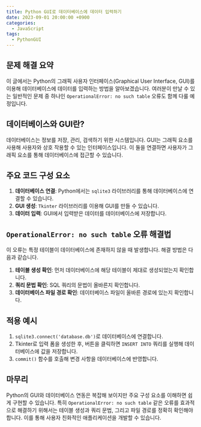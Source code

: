 ```yaml
---
title: Python GUI로 데이터베이스에 데이터 입력하기
date: 2023-09-01 20:00:00 +0900
categories:
  - JavaScript
tags:
  - PythonGUI
---
```


## 문제 해결 요약

이 글에서는 Python의 그래픽 사용자 인터페이스(Graphical User Interface, GUI)를 이용해 데이터베이스에 데이터를 입력하는 방법을 알아보겠습니다. 여러분이 만날 수 있는 일반적인 문제 중 하나인 `OperationalError: no such table` 오류도 함께 다룰 예정입니다.

## 데이터베이스와 GUI란?

데이터베이스는 정보를 저장, 관리, 검색하기 위한 시스템입니다. GUI는 그래픽 요소를 사용해 사용자와 상호 작용할 수 있는 인터페이스입니다. 이 둘을 연결하면 사용자가 그래픽 요소를 통해 데이터베이스에 접근할 수 있습니다.

## 주요 코드 구성 요소

1. **데이터베이스 연결**: Python에서는 `sqlite3` 라이브러리를 통해 데이터베이스에 연결할 수 있습니다.
2. **GUI 생성**: `Tkinter` 라이브러리를 이용해 GUI를 만들 수 있습니다.
3. **데이터 입력**: GUI에서 입력받은 데이터를 데이터베이스에 저장합니다.

## `OperationalError: no such table` 오류 해결법

이 오류는 특정 테이블이 데이터베이스에 존재하지 않을 때 발생합니다. 해결 방법은 다음과 같습니다.

1. **테이블 생성 확인**: 먼저 데이터베이스에 해당 테이블이 제대로 생성되었는지 확인합니다.
2. **쿼리 문법 확인**: SQL 쿼리의 문법이 올바른지 확인합니다.
3. **데이터베이스 파일 경로 확인**: 데이터베이스 파일이 올바른 경로에 있는지 확인합니다.

## 적용 예시

1. `sqlite3.connect('database.db')`로 데이터베이스에 연결합니다.
2. Tkinter로 입력 폼을 생성한 후, 버튼을 클릭하면 `INSERT INTO` 쿼리를 실행해 데이터베이스에 값을 저장합니다.
3. `commit()` 함수를 호출해 변경 사항을 데이터베이스에 반영합니다.

## 마무리

Python의 GUI와 데이터베이스 연동은 복잡해 보이지만 주요 구성 요소를 이해하면 쉽게 구현할 수 있습니다. 특히 `OperationalError: no such table` 같은 오류를 효과적으로 해결하기 위해서는 테이블 생성과 쿼리 문법, 그리고 파일 경로를 정확히 확인해야 합니다. 이를 통해 사용자 친화적인 애플리케이션을 개발할 수 있습니다.
